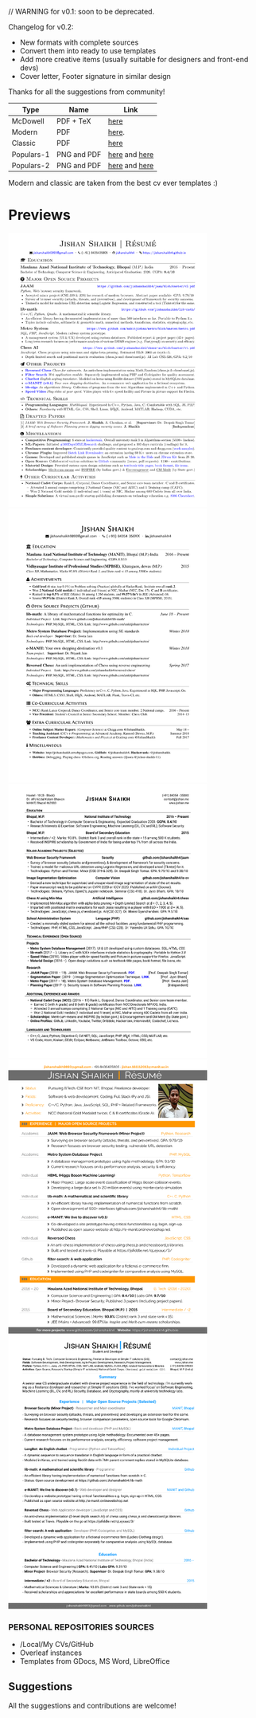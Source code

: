 // WARNING for v0.1: soon to be deprecated.

Changelog for v0.2:
- New formats with complete sources
- Convert them into ready to use templates
- Add more creative items (usually suitable for designers and front-end devs)
- Cover letter, Footer signature in similar design 

Thanks for all the suggestions from community!

Type | Name | Link | 
-----|------|------|
McDowell | PDF + TeX | [here](https://github.com/jishanshaikh4/resume/blob/master/McDowell-CV/main.pdf) | 
Modern | PDF | [here](https://www.github.com/jishanshaikh4/resume/blob/master/main.pdf). 
Classic | PDF | [here](https://github.com/jishanshaikh4/resume/blob/master/classic/main.pdf)
Populars-1 | PNG and PDF | [here](https://github.com/jishanshaikh4/resume/blob/master/Populars/Jishan_Shaikh_CV-1.png) and [here](https://github.com/jishanshaikh4/resume/blob/master/Populars/Jishan_Shaikh_CV.pdf)
Populars-2 | PNG and PDF | [here](https://github.com/jishanshaikh4/resume/blob/master/Populars/Jishan_Shaikh_CV-2-1.png) and [here](https://github.com/jishanshaikh4/resume/blob/master/Populars/Jishan_Shaikh_CV-2.pdf)

Modern and classic are taken from the best cv ever templates :)

# Previews

<img src="https://github.com/jishanshaikh4/resume/blob/master/Populars/Jishan_Shaikh_CV-1.png" width=400, height=550 /><img src="https://github.com/jishanshaikh4/resume/blob/master/Populars/Jishan_Shaikh_CV-2-1.png" width=400, height=550 /><img src="https://github.com/jishanshaikh4/resume/blob/master/main-1.png" width=400, height=550 /><img src="https://github.com/jishanshaikh4/resume/blob/master/main-modern.png" width=400, height=550 />
<img src="https://github.com/jishanshaikh4/resume/blob/master/main-classsic.png" width=400, height=550 />

<!--
![](https://github.com/jishanshaikh4/resume/blob/master/Populars/Jishan_Shaikh_CV-1.png)

### Populars-2
![](https://github.com/jishanshaikh4/resume/blob/master/Populars/Jishan_Shaikh_CV-2-1.png)

### McDowell-Roboto:
![](https://github.com/jishanshaikh4/resume/blob/master/main-1.png)

### Modern-compact-default:
![](https://github.com/jishanshaikh4/resume/blob/master/main-modern.png)

### Classic-compact-Roboto:
![](https://github.com/jishanshaikh4/resume/blob/master/main-classsic.png) -->

### PERSONAL REPOSITORIES SOURCES

- /Local/My CVs/GitHub
- Overleaf instances
- Templates from GDocs, MS Word, LibreOffice
<!-- Overleaf, C, -->

## Suggestions

All the suggestions and contributions are welcome!

